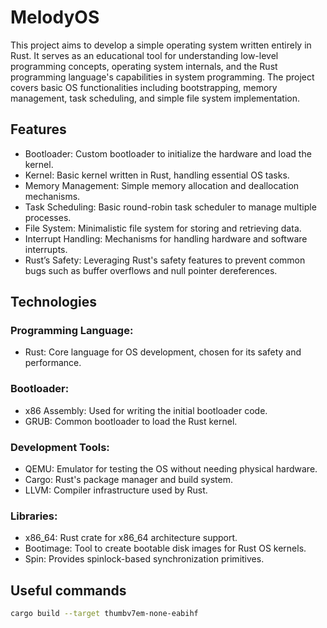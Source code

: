 # MelodyOS
This project aims to develop a simple operating system written entirely in Rust. It serves as an educational tool for understanding low-level programming concepts, operating system internals, and the Rust programming language's capabilities in system programming. The project covers basic OS functionalities including bootstrapping, memory management, task scheduling, and simple file system implementation.

## Features
* Bootloader: Custom bootloader to initialize the hardware and load the kernel.
* Kernel: Basic kernel written in Rust, handling essential OS tasks.
* Memory Management: Simple memory allocation and deallocation mechanisms.
* Task Scheduling: Basic round-robin task scheduler to manage multiple processes.
* File System: Minimalistic file system for storing and retrieving data.
* Interrupt Handling: Mechanisms for handling hardware and software interrupts.
* Rust’s Safety: Leveraging Rust's safety features to prevent common bugs such as buffer overflows and null pointer dereferences.
## Technologies 

### **Programming Language:**
* Rust: Core language for OS development, chosen for its safety and performance.

### **Bootloader:**
* x86 Assembly: Used for writing the initial bootloader code.
* GRUB: Common bootloader to load the Rust kernel.
  
### **Development Tools:**
* QEMU: Emulator for testing the OS without needing physical hardware.
* Cargo: Rust's package manager and build system.
* LLVM: Compiler infrastructure used by Rust.

### **Libraries:**
* x86_64: Rust crate for x86_64 architecture support.
* Bootimage: Tool to create bootable disk images for Rust OS kernels.
* Spin: Provides spinlock-based synchronization primitives.

## Useful commands

``` bash
cargo build --target thumbv7em-none-eabihf
```